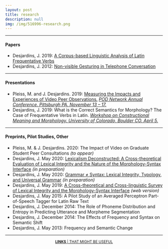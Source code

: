 ```yaml
---
layout: post
title: research
description: null
img: /img/516996-research.png
---
```


***
<sup></sup>
<h4>Papers</h4>
<sub></sub>
<ul>
  
  <li><span>Desjardins, J. 2019</span>: <a href="http://www.researchgate.net/publication/333614556_A_Corpus-based_Linguistic_Analysis_of_Latin_Frequentative_Verbs">A Corpus-based Linguistic Analysis of Latin Frequentative Verbs</a></li>
  
  <li><span>Desjardins, J. 2012</span>: <a href="http://www.ncurproceedings.org/ojs/index.php/NCUR2012/article/view/181/128">Non-visible Gesturing in Telephone Conversation</a></li>
  
</ul>

***
<sup></sup>
<h4>Presentations</h4>
<sub></sub>
<ul>
  
  <li><span>Pleiss, M. and J. Desjardins. 2019</span>: <a href="http://www.researchgate.net/publication/337290921_The_Influence_of_Anxiety_in_Graduate_Student_Peer_Observations">Measuring the Impacts and Experiences of Video Peer Observations.</a> <a href="http://podnetwork.org/news-events/annual-conference/"><em> POD Network Annual Conference. Pittsburgh PA. November 13 – 17.</em></a></li>
  
  <li><span>Desjardins, J. 2019</span>: <a>What is the Correct Semantics for Morphology? The Case of Frequentative Verbs in Latin.</a> <a href="http://www.colorado.edu/linguistics/workshop-constructional-meaning-and-morphology"><em> Workshop on Constructional Meaning and Morphology. University of Colorado, Boulder CO. April 5.</em></a></li>

</ul>

***
<sup></sup>
<h4>Preprints, Pilot Studies, Other</h4>
<sub></sub>
<ul>  
  <li><span>Pleiss, M. & J. Desjardins. 2020</span>: <span>The Impact of Video on Graduate Student Peer Consultations</span> <em>(to appear)</em></li>
  <li><span>Desjardins, J. May 2020</span>: <a href="http://www.researchgate.net/publication/332974827_Lexicalism_Deconstructed_A_Cross-theoretical_Evaluation_of_Lexical_Integrity_and_the_Nature_of_the_Morphology-Syntax_Interface">Lexicalism Deconstructed: A Cross-theoretical Evaluation of Lexical Integrity and the Nature of the Morphology-Syntax Interface</a> <em>(in preparation)</em></li>
  <li><span>Desjardins, J. May 2020</span>: <a href="http://www.researchgate.net/publication/335682229_Grammar_Syntax_Lexical_Integrity_the_Generative_Enterprise_and_Linguistic_Form_and_Function">Grammar ≠ Syntax: Lexical Integrity, Typology, and Universal Grammar</a> <em>(in preparation)</em></li>
  <li><span>Desjardins, J. May 2019</span>: <a href="https://jared-desjardins.github.io/LI/">A Cross-theoretical and Cross-linguistic Survey of Lexical Integrity and the Morphology-Syntax Interface</a> <em>(web version)</em></li>
  <li><span>Desjardins, J. May 2015</span>: <span>A Pilot Study of an Averaged Perceptron Part-of-Speech Tagger for Latin Raw Text</span></li>
  <li><span>Desjardins, J. December 2014</span>: <span>The Role of Phoneme Distribution and Entropy in Predicting Utterance and Morpheme Segmentation</span></li>
  <li><span>Desjardins, J. December 2014</span>: <span>The Effects of Frequency and Syntax on Semantic Shift</span></li>
  <li><span>Desjardins, J. May 2013</span>: <span>Frequency and Semantic Change</span></li>
  
</ul>

***
<sub></sub>
<center><sup><a href="https://jared-desjardins.github.io/links"><b>LINKS</b> | THAT MIGHT BE USEFUL</a></sup></center>
